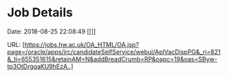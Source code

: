 # Job Details

Date: 2018-08-25 22:08:49
[[]]

URL: [https://jobs.hw.ac.uk/OA_HTML/OA.jsp?page=/oracle/apps/irc/candidateSelfService/webui/AplVacDispPG&_ri=821&_ti=655351615&retainAM=N&addBreadCrumb=RP&oapc=19&oas=SByw-tp3OtDrgqaKU9hEzA..]
